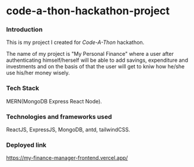 # code-a-thon-hackathon-project

### Introduction
This is my project I created for *Code-A-Thon* hackathon.

The name of my project is "My Personal Finance" where a user after authenticating himself/herself will be able to add savings, expenditure and investments and on the basis of
that the user will get to kniw how he/she use his/her money wisely.

### Tech Stack
MERN(MongoDB Express React Node).

### Technologies and frameworks used
ReactJS, ExpressJS, MongoDB, antd, tailwindCSS.


### Deployed link
https://my-finance-manager-frontend.vercel.app/

